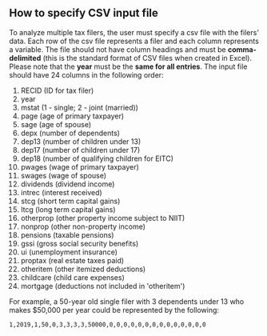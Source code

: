 How to specify CSV input file
------

To analyze multiple tax filers, the user must specify a csv file with the filers' data. Each row of the csv file represents a filer and each column represents a variable. The file should not have column headings and must be **comma-delimited** (this is the standard format of CSV files when created in Excel). Please note that the **year** must be the **same for all entries**. The input file should have 24 columns in the following order:

1. RECID (ID for tax filer)
2. year
3. mstat (1 - single; 2 - joint (married))
4. page (age of primary taxpayer)
5. sage (age of spouse)
6. depx (number of dependents)
7. dep13 (number of children under 13)
8. dep17 (number of children under 17)
9. dep18 (number of qualifying children for EITC)
10. pwages (wage of primary taxpayer)
11. swages (wage of spouse)
12. dividends (dividend income)
13. intrec (interest received)
14. stcg (short term capital gains)
15. ltcg (long term capital gains)
16. otherprop (other property income subject to NIIT)
17. nonprop (other non-property income)
18. pensions (taxable pensions)
19. gssi (gross social security benefits)
20. ui (unemployment insurance)
21. proptax (real estate taxes paid)
22. otheritem (other itemized deductions)
23. childcare (child care expenses)
24. mortgage (deductions not included in 'otheritem')

For example, a 50-year old single filer with 3 dependents under 13 who makes $50,000 per year could be represented by the following:

```
1,2019,1,50,0,3,3,3,3,50000,0,0,0,0,0,0,0,0,0,0,0,0,0,0
```
